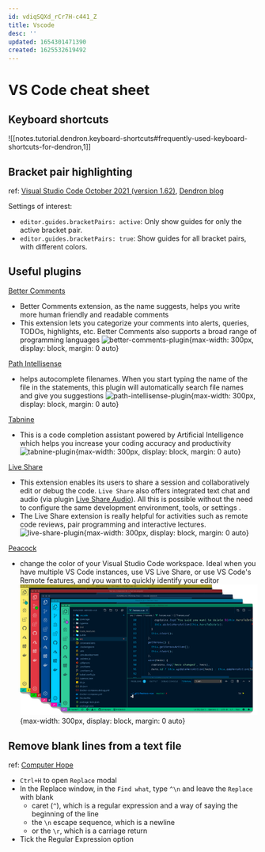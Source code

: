 ```yaml
---
id: vdiqSQXd_rCr7H-c441_Z
title: Vscode
desc: ''
updated: 1654301471390
created: 1625532619492
---
```

# VS Code cheat sheet

## Keyboard shortcuts

![[notes.tutorial.dendron.keyboard-shortcuts#frequently-used-keyboard-shortcuts-for-dendron,1]]

## Bracket pair highlighting

ref: [Visual Studio Code October 2021 (version 1.62)](https://code.visualstudio.com/updates/v1_62#_improved-bracket-pair-guides), [Dendron blog](https://blog.dendron.so/notes/V2Cjla9vzM69Z280j5bXB/)

Settings of interest:
- `editor.guides.bracketPairs: active`: Only show guides for only the active bracket pair.
- `editor.guides.bracketPairs: true`: Show guides for all bracket pairs, with different colors.

## Useful plugins

[Better Comments](https://marketplace.visualstudio.com/items?itemName=aaron-bond.better-comments)
- Better Comments extension, as the name suggests, helps you write more human friendly and readable comments
- This extension lets you categorize your comments into alerts, queries, TODOs, highlights, etc. Better Comments also supports a broad range of programming languages
![better-comments-plugin](https://cdn.hashnode.com/res/hashnode/image/upload/v1642344120099/acooXs-06.png?auto=compress,format&format=webp){max-width: 300px, display: block, margin: 0 auto}

[Path Intellisense](https://marketplace.visualstudio.com/items?itemName=christian-kohler.path-intellisense)
- helps autocomplete filenames. When you start typing the name of the file in the statements, this plugin will automatically search file names and give you suggestions
![path-intellisense-plugin](https://i.giphy.com/iaHeUiDeTUZuo.gif){max-width: 300px, display: block, margin: 0 auto}

[Tabnine](https://marketplace.visualstudio.com/items?itemName=TabNine.tabnine-vscode)
- This is a code completion assistant powered by Artificial Intelligence which helps you increase your coding accuracy and productivity
![tabnine-plugin](https://github.com/codota/TabNine/raw/master/with-and-without-tabnine-java.gif){max-width: 300px, display: block, margin: 0 auto}

[Live Share](https://marketplace.visualstudio.com/items?itemName=MS-vsliveshare.vsliveshare)
- This extension enables its users to share a session and collaboratively edit or debug the code. `Live Share` also offers integrated text chat and audio (via plugin [Live Share Audio](https://marketplace.visualstudio.com/items?itemName=MS-vsliveshare.vsliveshare-audio)). All this is possible without the need to configure the same development environment, tools, or settings .
- The Live Share extension is really helpful for activities such as remote code reviews, pair programming and interactive lectures.
![live-share-plugin](https://cdn.hashnode.com/res/hashnode/image/upload/v1642338590890/capHlynjh.png?auto=compress,format&format=webp){max-width: 300px, display: block, margin: 0 auto}

[Peacock](https://marketplace.visualstudio.com/items?itemName=johnpapa.vscode-peacock)
- change the color of your Visual Studio Code workspace. Ideal when you have multiple VS Code instances, use VS Live Share, or use VS Code's Remote features, and you want to quickly identify your editor
![peacock-plugin](https://raw.githubusercontent.com/johnpapa/vscode-peacock/main/resources/hero.png){max-width: 300px, display: block, margin: 0 auto}

## Remove blank lines from a text file

ref: [Computer Hope](https://www.computerhope.com/issues/ch000924.htm)

- `Ctrl+H` to open `Replace` modal
- In the Replace window, in the `Find what`, type `^\n` and leave the `Replace` with blank
    - caret (`^`), which is a regular expression and a way of saying the beginning of the line
    - the `\n` escape sequence, which is a newline
    - or  the `\r`, which is a carriage return
- Tick the Regular Expression option